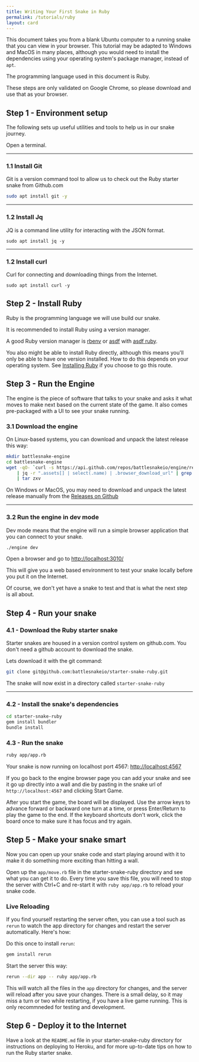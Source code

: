```yaml
---
title: Writing Your First Snake in Ruby
permalink: /tutorials/ruby
layout: card
---
```


This document takes you from a blank Ubuntu computer to a running snake that you can view in your browser. This tutorial may be adapted to Windows and MacOS in many places, although you would need to install the dependencies using your operating system's package manager, instead of `apt`.

The programming language used in this document is Ruby.

These steps are only validated on Google Chrome, so please download and use that as your browser.

## Step 1 - Environment setup

The following sets up useful utilities and tools to help us in our snake journey.

Open a terminal.

---

### 1.1 Install Git

Git is a version command tool to allow us to check out the Ruby starter snake from Github.com

```bash
sudo apt install git -y
```

---

### 1.2 Install Jq

JQ is a command line utility for interacting with the JSON format.

```
sudo apt install jq -y
```

---

### 1.2 Install curl

Curl for connecting and downloading things from the Internet.

```
sudo apt install curl -y
```

## Step 2 - Install Ruby

Ruby is the programming language we will use build our snake.

It is recommended to install Ruby using a version manager.

A good Ruby version manager is [rbenv](https://github.com/rbenv/rbenv) or [asdf](https://github.com/asdf-vm/asdf) with [asdf ruby](https://github.com/asdf-vm/asdf-ruby).

You also might be able to install Ruby directly, although this means you'll
only be able to have one version installed. How to do this depends on your
operating system. See [Installing
Ruby](https://www.ruby-lang.org/en/documentation/installation/) if you choose
to go this route.

## Step 3 - Run the Engine

The engine is the piece of software that talks to your snake and asks it what moves to make next based on the current
state of the game.  It also comes pre-packaged with a UI to see your snake running.

### 3.1 Download the engine

On Linux-based systems, you can download and unpack the latest release this way:

```bash
mkdir battlesnake-engine
cd battlesnake-engine
wget -qO- `curl -s https://api.github.com/repos/battlesnakeio/engine/releases/latest \
    | jq -r ".assets[] | select(.name) | .browser_download_url" | grep Linux | grep 64` \
    | tar zxv
```

On Windows or MacOS, you may need to download and unpack the latest release manually from the [Releases on Github](https://github.com/battlesnakeio/engine/releases)

---

### 3.2 Run the engine in dev mode

Dev mode means that the engine will run a simple browser application that you can connect to your snake.

```bash
./engine dev
```

Open a browser and go to <a href="http://localhost:3010/">http://localhost:3010/</a>

This will give you a web based environment to test your snake locally before you put it on the Internet.

Of course, we don't yet have a snake to test and that is what the next step is all about.

## Step 4 - Run your snake

### 4.1 - Download the Ruby starter snake

Starter snakes are housed in a version control system on github.com. You don't need a github account to download the
snake.

Lets download it with the git command:

```bash
git clone git@github.com:battlesnakeio/starter-snake-ruby.git
```

The snake will now exist in a directory called `starter-snake-ruby`

---

### 4.2 - Install the snake's dependencies

```bash
cd starter-snake-ruby
gem install bundler
bundle install
```

### 4.3 - Run the snake

```bash
ruby app/app.rb
```

Your snake is now running on localhost port 4567: [http://localhost:4567](http://localhost:4567)

If you go back to the engine browser page you can add your snake and see it go up directly into a wall and die by pasting
in the snake url of `http://localhost:4567` and clicking Start Game.

After you start the game, the board will be displayed. Use the arrow keys to advance forward or backward one turn at a time, or press Enter/Return to play the game to the end. If the keyboard shortcuts don't work, click the board once to make sure it has focus and try again.

## Step 5 - Make your snake smart

Now you can open up your snake code and start playing around with it to make it do something more exciting than hitting a
wall.

Open up the `app/move.rb` file in the starter-snake-ruby directory and see what you can get it to do.  Every time you save
this file, you will need to stop the server with Ctrl+C and re-start it with `ruby app/app.rb` to reload your snake code.

### Live Reloading

If you find yourself restarting the server often, you can use a tool such as `rerun` to watch the app directory for changes and restart the server automatically. Here's how:

Do this once to install `rerun`:

```bash
gem install rerun
```

Start the server this way:

```bash
rerun --dir app -- ruby app/app.rb
```

This will watch all the files in the `app` directory for changes, and the
server will reload after you save your changes. There is a small delay, so it
may miss a turn or two while restarting, if you have a live game running. This
is only recommneded for testing and development.

## Step 6 - Deploy it to the Internet

Have a look at the `README.md` file in your starter-snake-ruby directory for
instructions on deploying to Heroku, and for more up-to-date tips on how to run
the Ruby starter snake.
